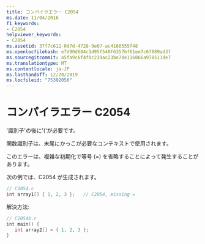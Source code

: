 ```yaml
---
title: コンパイラエラー C2054
ms.date: 11/04/2016
f1_keywords:
- C2054
helpviewer_keywords:
- C2054
ms.assetid: 37f7c612-0d7d-4728-9e67-ac4160555f48
ms.openlocfilehash: e7d90d684c1d95f540f6357bf61ee7c6f889ad3f
ms.sourcegitcommit: a5fa9c6f4f0c239ac23be7de116066a978511de7
ms.translationtype: MT
ms.contentlocale: ja-JP
ms.lasthandoff: 12/20/2019
ms.locfileid: "75302056"
---
```

# <a name="compiler-error-c2054"></a>コンパイラエラー C2054

'識別子'の後に'('が必要です。

関数識別子は、末尾にかっこが必要なコンテキストで使用されます。

このエラーは、複雑な初期化で等号 (=) を省略することによって発生することがあります。

次の例では、C2054 が生成されます。

```c
// C2054.c
int array1[] { 1, 2, 3 };   // C2054, missing =
```

解決方法:

```c
// C2054b.c
int main() {
   int array2[] = { 1, 2, 3 };
}
```
